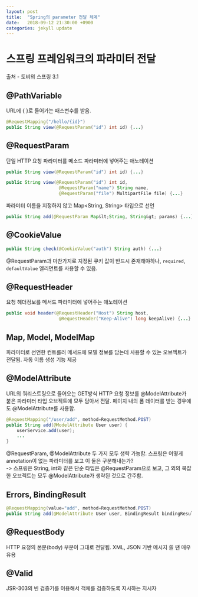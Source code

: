```yaml
---
layout: post
title:  "Spring의 parameter 전달 체계"
date:   2018-09-12 21:30:00 +0900
categories: jekyll update
---
```


# 스프링 프레임워크의 파라미터 전달
출처 - 토비의 스프링 3.1

## @PathVariable
URL에 { }로 들어가는 패스변수를 받음.</p>
```java
@RequestMapping("/hello/{id}")
public String view(@RequestParam("id") int id) {...}
```

## @RequestParam
단일 HTTP 요청 파라미터를 메소드 파라미터에 넣어주는 애노테이션
```java
public String view(@RequestParam("id") int id) {...}
```
```java
public String view(@RequestParam("id") int id, 
                    @RequestParam("name") String name, 
                    @RequestParam("file") MultipartFile file) {...}
```
파라미터 이름을 지정하지 않고 Map<String, String> 타입으로 선언
```java
public String add(@RequestParam Map&lt;String, String&gt; params) {...}
```

## @CookieValue
```java
public String check(@CookieValue("auth") String auth) {...}
```
@RequestParam과 마찬가지로 지정된 쿠키 값이 반드시 존재해야하나, `required`, `defaultValue`	엘리먼트를 사용할 수 있음.

## @RequestHeader
요청 헤더정보를 메서드 파라미터에 넣어주는 애노테이션
```java
public void header(@RequestHeader("Host") String host, 
                    @RequestHeader("Keep-Alive") long keepAlive) {...}
```

## Map, Model, ModelMap
파라미터로 선언한 컨트롤러 메서드에 모델 정보를 담는데 사용할 수 있는 오브젝트가 전달됨. 자동 이름 생성 기능 제공

## @ModelAttribute
URL의 쿼리스트링으로 들어오는 GET방식 HTTP 요청 정보를 @ModelAttribute가 붙은 파라미터 타입 오브젝트에 모두 담아서 전달. 페이지 내의 폼 데이터를 받는 경우에도 @ModelAttribute를 사용함.
```java
@RequestMapping("/user/add", method=RequestMethod.POST)
public String add(@ModelAttribute User user) {
    userService.add(user);
    ...
}
```
@RequestParam, @ModelAttribute 두 가지 모두 생략 가능함. 스프링은 어떻게 annotation이 없는 파라미터를 보고 이 둘은 구분해내는가?<br>
-> 스프링은 String, int와 같은 단순 타입은 @RequestParam으로 보고, 그 외의 복잡한 오브젝트는 모두 @ModelAttribute가 생략된 것으로 간주함.

## Errors, BindingResult
```java
@RequestMapping(value="add", method=RequestMethod.POST)
public String add(@ModelAttribute User user, BindingResult bindingResult) {...}
```

## @RequestBody
HTTP 요청의 본문(body) 부분이 그대로 전달됨. XML, JSON 기반 메시지 쓸 땐 매우 유용

## @Valid
JSR-303의 빈 검증기를 이용해서 객체를 검증하도록 지시하는 지시자


[jekyll-docs]: https://jekyllrb.com/docs/home
[jekyll-gh]:   https://github.com/jekyll/jekyll
[jekyll-talk]: https://talk.jekyllrb.com/
